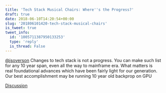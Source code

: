 ```yaml
---
title: 'Tech Stack Musical Chairs: Where''s the Progress?'
draft: true
date: 2018-06-10T14:20:54+00:00
slug: '201806101420-tech-stack-musical-chairs'
is_tweet: true
tweet_info:
  id: '1005711387950133253'
  type: 'reply'
  is_thread: False
---
```




[@jsoverson](https://x.com/jsoverson) Changes to tech stack is not a progress. You can make such list for any 10 year span, even all the way to mainframe era. What matters is real foundational advances which have been fairly light for our generation. Our best accomplishment may be running 10 year old backprop on GPU

[Discussion](https://x.com/sytelus/status/1005711387950133253)
